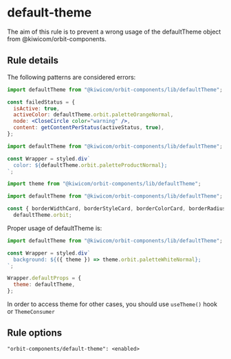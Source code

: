 # default-theme

The aim of this rule is to prevent a wrong usage of the defaultTheme object from @kiwicom/orbit-components.

## Rule details

The following patterns are considered errors:

```jsx
import defaultTheme from "@kiwicom/orbit-components/lib/defaultTheme";

const failedStatus = {
  isActive: true,
  activeColor: defaultTheme.orbit.paletteOrangeNormal,
  node: <CloseCircle color="warning" />,
  content: getContentPerStatus(activeStatus, true),
};
```

```jsx
import defaultTheme from "@kiwicom/orbit-components/lib/defaultTheme";

const Wrapper = styled.div`
  color: ${defaultTheme.orbit.paletteProductNormal};
`;
```

```jsx
import theme from "@kiwicom/orbit-components/lib/defaultTheme";
```

```jsx
import defaultTheme from "@kiwicom/orbit-components/lib/defaultTheme";

const { borderWidthCard, borderStyleCard, borderColorCard, borderRadiusNormal, spaceMedium } =
  defaultTheme.orbit;
```

Proper usage of defaultTheme is:

```jsx
import defaultTheme from "@kiwicom/orbit-components/lib/defaultTheme";

const Wrapper = styled.div`
  background: ${({ theme }) => theme.orbit.paletteWhiteNormal};
`;

Wrapper.defaultProps = {
  theme: defaultTheme,
};
```

In order to access theme for other cases, you should use `useTheme()` hook or `ThemeConsumer`

## Rule options

```
"orbit-components/default-theme": <enabled>
```
